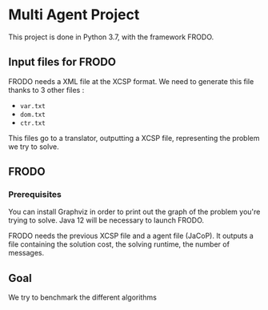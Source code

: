 # Multi Agent Project

This project is done in Python 3.7, with the framework FRODO.

## Input files for FRODO

FRODO needs a XML file at the XCSP format. We need to generate this file thanks to 3 other files :
- ``var.txt``
- ``dom.txt``
- ``ctr.txt``

This files go to a translator, outputting a XCSP file, representing the problem we try to solve.

## FRODO

### Prerequisites

You can install Graphviz in order to print out the graph of the problem you're trying to solve.
Java 12 will be necessary to launch FRODO.

FRODO needs the previous XCSP file and a agent file (JaCoP).
It outputs a file containing the solution cost, the solving runtime, the number of messages.

## Goal

We try to benchmark the different algorithms
